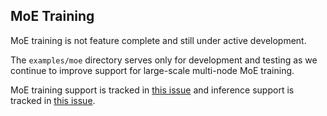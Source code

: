 ## MoE Training
MoE training is not feature complete and still under active development.

The `examples/moe` directory serves only for development and testing as we continue to improve support for large-scale multi-node MoE training. 

MoE training support is tracked in [this issue](https://github.com/NovaSky-AI/SkyRL/issues/203) and inference support is tracked in [this issue](https://github.com/NovaSky-AI/SkyRL/issues/202).